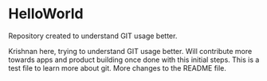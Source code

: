 # HelloWorld
Repository created to understand GIT usage better.

Krishnan here, trying to understand GIT usage better. Will contribute more towards apps and product building once done with this initial steps. This is a test file to learn more about git. More changes to the README file.
